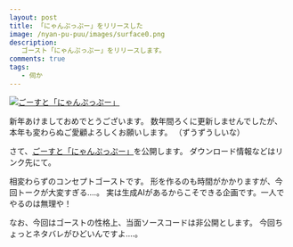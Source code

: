```yaml
---
layout: post
title: 「にゃんぷっぷー」をリリースした
image: /nyan-pu-puu/images/surface0.png
description:
   ゴースト「にゃんぷっぷー」をリリースします。
comments: true
tags:
   - 伺か
---
```


[![ごーすと「にゃんぷっぷー」](/nyan-pu-puu/images/surface0.png "にゃんぷっぷー")](/nyan-pu-puu/ghost/main/nyan-pu-puu.nar)

新年あけましておめでとうございます。
数年間ろくに更新しませんでしたが、本年も変わらぬご愛顧よろしくお願いします。
（ずうずうしいな）

さて、[ごーすと「にゃんぷっぷー」](/nyan-pu-puu/)を公開します。
ダウンロード情報などはリンク先にて。

相変わらずのコンセプトゴーストです。
形を作るのも時間がかかりますが、今回トークが大変すぎる‥‥。
実は生成AIがあるからこそできる企画です。一人でやるのは無理や！

なお、今回はゴーストの性格上、当面ソースコードは非公開とします。
今回ちょっとネタバレがひどいんですよ‥‥。